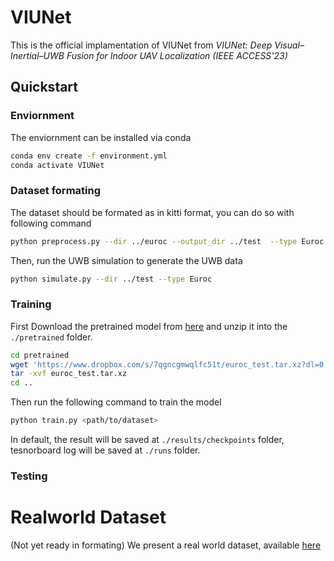 # VIUNet
This is the official implamentation of VIUNet from
*VIUNet: Deep Visual–Inertial–UWB Fusion for Indoor UAV Localization (IEEE ACCESS'23)*

## Quickstart
### Enviornment
The enviornment can be installed via conda
```sh
conda env create -f environment.yml
conda activate VIUNet
```
### Dataset formating

The dataset should be formated as in kitti format, you can do so with following command
```sh
python preprocess.py --dir ../euroc --output_dir ../test  --type Euroc
```

Then, run the UWB simulation to generate the UWB data
```sh
python simulate.py --dir ../test --type Euroc
```

### Training

First Download the pretrained model from [here](https://www.dropbox.com/s/7qgncgmwqlfc51t/euroc_test.tar.xz?dl=0) and unzip it into the `./pretrained` folder.
```sh
cd pretrained
wget 'https://www.dropbox.com/s/7qgncgmwqlfc51t/euroc_test.tar.xz?dl=0'
tar -xvf euroc_test.tar.xz
cd ..
```


Then run the following command to train the model

```sh
python train.py <path/to/dataset>
```
In default, the result will be saved at `./results/checkpoints` folder, tesnorboard log will be saved at `./runs` folder.


### Testing

# Realworld Dataset
(Not yet ready in formating) 
We present a real world dataset, available [here](https://drive.google.com/drive/folders/18YPoqVJtSfsa2m2O1KJd5tHbk7FQlAww?usp=sharing)
